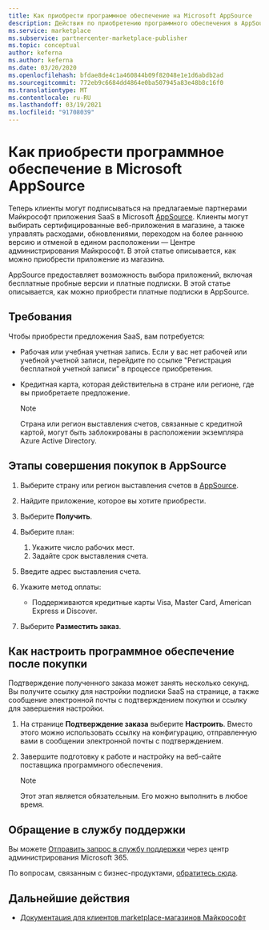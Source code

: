 ```yaml
---
title: Как приобрести программное обеспечение на Microsoft AppSource
description: Действия по приобретению программного обеспечения в AppSource | Azure Marketplace.
ms.service: marketplace
ms.subservice: partnercenter-marketplace-publisher
ms.topic: conceptual
author: keferna
ms.author: keferna
ms.date: 03/20/2020
ms.openlocfilehash: bfdae8de4c1a460844b09f82048e1e1d6abdb2ad
ms.sourcegitcommit: 772eb9c6684dd4864e0ba507945a83e48b8c16f0
ms.translationtype: MT
ms.contentlocale: ru-RU
ms.lasthandoff: 03/19/2021
ms.locfileid: "91708039"
---
```

# <a name="how-to-purchase-software-on-microsoft-appsource"></a>Как приобрести программное обеспечение в Microsoft AppSource

Теперь клиенты могут подписываться на предлагаемые партнерами Майкрософт приложения SaaS в Microsoft [AppSource](https://appsource.microsoft.com/). Клиенты могут выбирать сертифицированные веб-приложения в магазине, а также управлять расходами, обновлениями, переходом на более раннюю версию и отменой в едином расположении — Центре администрирования Майкрософт. В этой статье описывается, как можно приобрести приложение из магазина.

AppSource предоставляет возможность выбора приложений, включая бесплатные пробные версии и платные подписки. В этой статье описывается, как можно приобрести платные подписки в AppSource.

## <a name="requirements"></a>Требования

Чтобы приобрести предложения SaaS, вам потребуется:

- Рабочая или учебная учетная запись. Если у вас нет рабочей или учебной учетной записи, перейдите по ссылке "Регистрация бесплатной учетной записи" в процессе приобретения.

- Кредитная карта, которая действительна в стране или регионе, где вы приобретаете предложение.

    > [!Note]
    > Страна или регион выставления счетов, связанные с кредитной картой, могут быть заблокированы в расположении экземпляра Azure Active Directory.

## <a name="steps-for-making-purchases-on-appsource"></a>Этапы совершения покупок в AppSource

1. Выберите страну или регион выставления счетов в [AppSource](https://appsource.microsoft.com/).
1. Найдите приложение, которое вы хотите приобрести.
1. Выберите **Получить**.
1. Выберите план:

    1. Укажите число рабочих мест.
    1. Задайте срок выставления счета.
    
1. Введите адрес выставления счета.
1. Укажите метод оплаты:
    * Поддерживаются кредитные карты Visa, Master Card, American Express и Discover.
    
1. Выберите **Разместить заказ**.

## <a name="how-to-configure-software-post-purchase"></a>Как настроить программное обеспечение после покупки

Подтверждение полученного заказа может занять несколько секунд. Вы получите ссылку для настройки подписки SaaS на странице, а также сообщение электронной почты с подтверждением покупки и ссылку для завершения настройки.

1. На странице **Подтверждение заказа** выберите **Настроить**. Вместо этого можно использовать ссылку на конфигурацию, отправленную вами в сообщении электронной почты с подтверждением.
1. Завершите подготовку к работе и настройку на веб-сайте поставщика программного обеспечения.

    > [!Note]
    > Этот этап является обязательным. Его можно выполнить в любое время.

## <a name="contact-support"></a>Обращение в службу поддержки

Вы можете [Отправить запрос в службу поддержки](https://admin.microsoft.com/Adminportal/Home?source=applauncher#/homepage) через центр администрирования Microsoft 365.

По вопросам, связанным с бизнес-продуктами, [обратитесь сюда](/office365/admin/contact-support-for-business-products?tabs=phone).

## <a name="next-steps"></a>Дальнейшие действия

- [Документация для клиентов marketplace-магазинов Майкрософт](/marketplace/)
